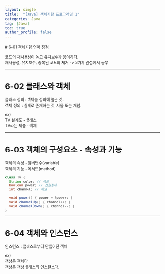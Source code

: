 ```yaml
---
layout: single
title:  "[Java] 객체지향 프로그래밍 1"
categories: Java
tag: [Java]
toc: true
author_profile: false
---
```


<span style="font-size:90%">
# 6-01 객체지향 언어 장점

코드의 재사용성이 높고 유지보수가 용이하다.  
재사용성, 유지보수, 중복된 코드의 제거 -> 3가지 관점에서 공부  


***

# 6-02 클래스와 객체

클래스 정의 : 객체를 정의해 높은 것.  
객체 정의 : 실제로 존재하는 것. 사물 또는 개념.  
  
ex)  
TV 설계도 - 클래스  
TV라는 제품 - 객체  

***

# 6-03 객체의 구성요소 - 속성과 기능

객체의 속성 - 멤버변수(variable)  
객체의 기능 - 메서드(method)  

```java
class Tv {
  String color; // 색깔
  boolean power; // 전원상태
  int channel; // 채널
  
  void power() { power = !power; }
  void channelUp() { channel++; }
  void channelDown() { channel--; }
}
```
  
***

# 6-04 객체와 인스턴스

인스턴스 : 클래스로부터 만들어진 객체  
  
ex)  
책상은 객체다.  
책상은 책상 클래스의 인스턴스다.  
</span>
  
